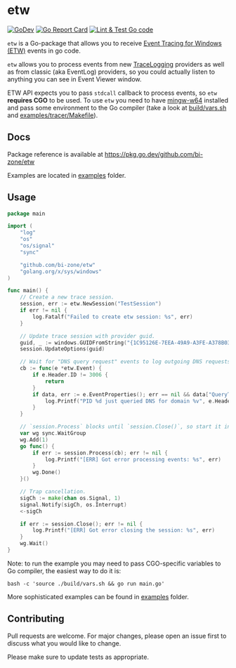 # etw
[![GoDev](https://img.shields.io/static/v1?label=godev&message=reference&color=00add8&style=flat-square)](https://pkg.go.dev/github.com/bi-zone/etw)
[![Go Report Card](https://goreportcard.com/badge/github.com/bi-zone/etw)](https://goreportcard.com/report/github.com/bi-zone/etw)
[![Lint & Test Go code](https://img.shields.io/github/workflow/status/bi-zone/etw/Lint%20&%20Test%20Go%20code?style=flat-square)](https://github.com/bi-zone/etw/actions)


`etw` is a Go-package that allows you to receive [Event Tracing for Windows (ETW)](https://docs.microsoft.com/en-us/windows/win32/etw/about-event-tracing)
events in go code.

`etw` allows you to process events from new
[TraceLogging](https://docs.microsoft.com/en-us/windows/win32/tracelogging/trace-logging-about) providers
as well as from classic (aka EventLog) providers, so you could actually listen to anything you can
see in Event Viewer window.

ETW API expects you to pass `stdcall` callback to process events, so `etw` **requires CGO** to be used.
To use `etw` you need to have [mingw-w64](http://mingw-w64.org/) installed and pass some environment to the
Go compiler (take a look at [build/vars.sh](./build/vars.sh) and [examples/tracer/Makefile](./examples/tracer/Makefile)).

## Docs
Package reference is available at https://pkg.go.dev/github.com/bi-zone/etw

Examples are located in [examples](./examples) folder.

## Usage

```go
package main

import (
    "log"
    "os"
    "os/signal"
    "sync"

    "github.com/bi-zone/etw"
    "golang.org/x/sys/windows"
)

func main() {
    // Create a new trace session.
    session, err := etw.NewSession("TestSession")
    if err != nil {
        log.Fatalf("Failed to create etw session: %s", err)
    }

    // Update trace session with provider guid.
    guid, _ := windows.GUIDFromString("{1C95126E-7EEA-49A9-A3FE-A378B03DDB4D}")
    session.UpdateOptions(guid)

    // Wait for "DNS query request" events to log outgoing DNS requests.
    cb := func(e *etw.Event) {
        if e.Header.ID != 3006 {
            return
        }
        if data, err := e.EventProperties(); err == nil && data["QueryType"] == "1" {
            log.Printf("PID %d just queried DNS for domain %v", e.Header.ProcessID, data["QueryName"])
        }
    }

    // `session.Process` blocks until `session.Close()`, so start it in routine.
    var wg sync.WaitGroup
    wg.Add(1)
    go func() {
        if err := session.Process(cb); err != nil {
            log.Printf("[ERR] Got error processing events: %s", err)
        }
        wg.Done()
    }()

    // Trap cancellation.
    sigCh := make(chan os.Signal, 1)
    signal.Notify(sigCh, os.Interrupt)
    <-sigCh

    if err := session.Close(); err != nil {
        log.Printf("[ERR] Got error closing the session: %s", err)
    }
    wg.Wait()
}

```

Note: to run the example you may need to pass CGO-specific variables to Go compiler, the easiest way to do it is:
```shell script
bash -c 'source ./build/vars.sh && go run main.go'
```

More sophisticated examples can be found in [examples](./examples) folder.

## Contributing
Pull requests are welcome. For major changes, please open an issue first to discuss what you would like to change.

Please make sure to update tests as appropriate.
